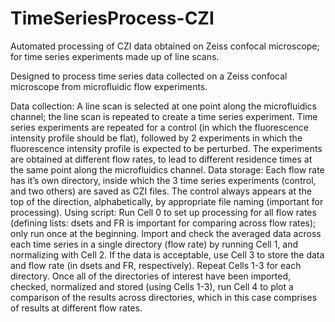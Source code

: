 # TimeSeriesProcess-CZI
Automated processing of CZI data obtained on Zeiss confocal microscope; for time series experiments made up of line scans.

Designed to process time series data collected on a Zeiss confocal microscope from microfluidic flow experiments.

Data collection: A line scan is selected at one point along the microfluidics channel; the line scan is repeated to create a time series experiment. Time series experiments are repeated for a control (in which the fluorescence intensity profile should be flat), followed by 2 experiments in which the fluorescence intensity profile is expected to be perturbed. The experiments are obtained at different flow rates, to lead to different residence times at the same point along the microfluidics channel.
Data storage: Each flow rate has it’s own directory, inside which the 3 time series experiments (control, and two others) are saved as CZI files. The control always appears at the top of the direction, alphabetically, by appropriate file naming (important for processing). 
Using script: Run Cell 0 to set up processing for all flow rates (defining lists: dsets and FR is important for comparing across flow rates); only run once at the beginning. Import and check the averaged data across each time series in a single directory (flow rate) by running Cell 1, and normalizing with Cell 2. If the data is acceptable, use Cell 3 to store the data and flow rate (in dsets and FR, respectively). Repeat Cells 1-3 for each directory. Once all of the directories of interest have been imported, checked, normalized and stored (using Cells 1-3), run Cell 4 to plot a comparison of the results across directories, which in this case comprises of results at different flow rates. 
